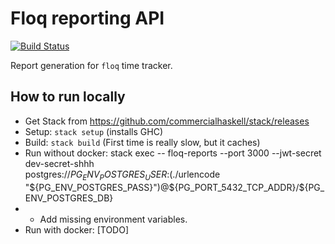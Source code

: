 # Floq reporting API

[![Build Status](https://travis-ci.org/blankoslo/floq-reports-api.svg?branch=master)](https://travis-ci.org/blankoslo/floq-reports-api)

Report generation for `floq` time tracker.

## How to run locally
* Get Stack from https://github.com/commercialhaskell/stack/releases
* Setup: ```stack setup``` (installs GHC)
* Build: ```stack build``` (First time is really slow, but it caches)
* Run without docker: stack exec -- floq-reports --port 3000 --jwt-secret dev-secret-shhh \
  postgres://${PG_ENV_POSTGRES_USER}:$(./urlencode "${PG_ENV_POSTGRES_PASS}")@${PG_PORT_5432_TCP_ADDR}/${PG_ENV_POSTGRES_DB}
* * Add missing environment variables.
* Run with docker: [TODO]
